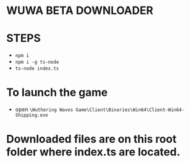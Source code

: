 # WUWA BETA DOWNLOADER

# STEPS
  - ```npm i```
  - ```npm i -g ts-node```
  - ```ts-node index.ts```
# To launch the game
  - open ```\Wuthering Waves Game\Client\Binaries\Win64\Client-Win64-Shipping.exe```
# Downloaded files are on this root folder where index.ts are located.
